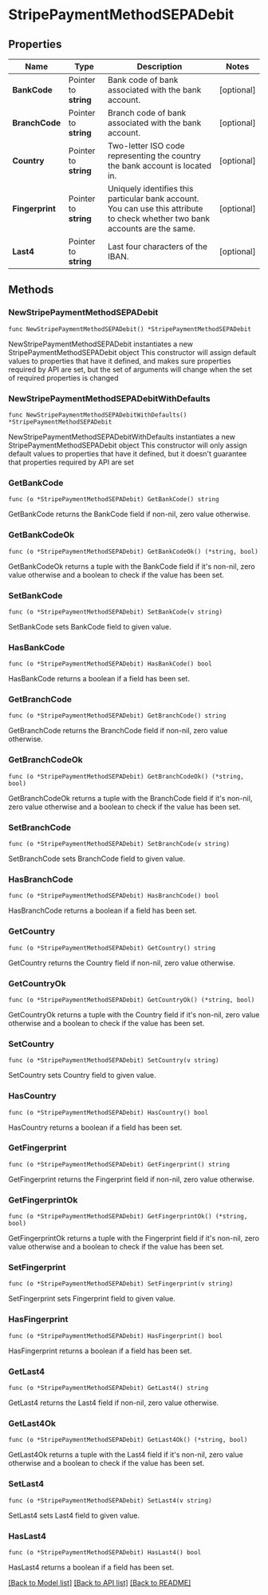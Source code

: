 # StripePaymentMethodSEPADebit

## Properties

Name | Type | Description | Notes
------------ | ------------- | ------------- | -------------
**BankCode** | Pointer to **string** | Bank code of bank associated with the bank account. | [optional] 
**BranchCode** | Pointer to **string** | Branch code of bank associated with the bank account. | [optional] 
**Country** | Pointer to **string** | Two-letter ISO code representing the country the bank account is located in. | [optional] 
**Fingerprint** | Pointer to **string** | Uniquely identifies this particular bank account. You can use this attribute to check whether two bank accounts are the same. | [optional] 
**Last4** | Pointer to **string** | Last four characters of the IBAN. | [optional] 

## Methods

### NewStripePaymentMethodSEPADebit

`func NewStripePaymentMethodSEPADebit() *StripePaymentMethodSEPADebit`

NewStripePaymentMethodSEPADebit instantiates a new StripePaymentMethodSEPADebit object
This constructor will assign default values to properties that have it defined,
and makes sure properties required by API are set, but the set of arguments
will change when the set of required properties is changed

### NewStripePaymentMethodSEPADebitWithDefaults

`func NewStripePaymentMethodSEPADebitWithDefaults() *StripePaymentMethodSEPADebit`

NewStripePaymentMethodSEPADebitWithDefaults instantiates a new StripePaymentMethodSEPADebit object
This constructor will only assign default values to properties that have it defined,
but it doesn't guarantee that properties required by API are set

### GetBankCode

`func (o *StripePaymentMethodSEPADebit) GetBankCode() string`

GetBankCode returns the BankCode field if non-nil, zero value otherwise.

### GetBankCodeOk

`func (o *StripePaymentMethodSEPADebit) GetBankCodeOk() (*string, bool)`

GetBankCodeOk returns a tuple with the BankCode field if it's non-nil, zero value otherwise
and a boolean to check if the value has been set.

### SetBankCode

`func (o *StripePaymentMethodSEPADebit) SetBankCode(v string)`

SetBankCode sets BankCode field to given value.

### HasBankCode

`func (o *StripePaymentMethodSEPADebit) HasBankCode() bool`

HasBankCode returns a boolean if a field has been set.

### GetBranchCode

`func (o *StripePaymentMethodSEPADebit) GetBranchCode() string`

GetBranchCode returns the BranchCode field if non-nil, zero value otherwise.

### GetBranchCodeOk

`func (o *StripePaymentMethodSEPADebit) GetBranchCodeOk() (*string, bool)`

GetBranchCodeOk returns a tuple with the BranchCode field if it's non-nil, zero value otherwise
and a boolean to check if the value has been set.

### SetBranchCode

`func (o *StripePaymentMethodSEPADebit) SetBranchCode(v string)`

SetBranchCode sets BranchCode field to given value.

### HasBranchCode

`func (o *StripePaymentMethodSEPADebit) HasBranchCode() bool`

HasBranchCode returns a boolean if a field has been set.

### GetCountry

`func (o *StripePaymentMethodSEPADebit) GetCountry() string`

GetCountry returns the Country field if non-nil, zero value otherwise.

### GetCountryOk

`func (o *StripePaymentMethodSEPADebit) GetCountryOk() (*string, bool)`

GetCountryOk returns a tuple with the Country field if it's non-nil, zero value otherwise
and a boolean to check if the value has been set.

### SetCountry

`func (o *StripePaymentMethodSEPADebit) SetCountry(v string)`

SetCountry sets Country field to given value.

### HasCountry

`func (o *StripePaymentMethodSEPADebit) HasCountry() bool`

HasCountry returns a boolean if a field has been set.

### GetFingerprint

`func (o *StripePaymentMethodSEPADebit) GetFingerprint() string`

GetFingerprint returns the Fingerprint field if non-nil, zero value otherwise.

### GetFingerprintOk

`func (o *StripePaymentMethodSEPADebit) GetFingerprintOk() (*string, bool)`

GetFingerprintOk returns a tuple with the Fingerprint field if it's non-nil, zero value otherwise
and a boolean to check if the value has been set.

### SetFingerprint

`func (o *StripePaymentMethodSEPADebit) SetFingerprint(v string)`

SetFingerprint sets Fingerprint field to given value.

### HasFingerprint

`func (o *StripePaymentMethodSEPADebit) HasFingerprint() bool`

HasFingerprint returns a boolean if a field has been set.

### GetLast4

`func (o *StripePaymentMethodSEPADebit) GetLast4() string`

GetLast4 returns the Last4 field if non-nil, zero value otherwise.

### GetLast4Ok

`func (o *StripePaymentMethodSEPADebit) GetLast4Ok() (*string, bool)`

GetLast4Ok returns a tuple with the Last4 field if it's non-nil, zero value otherwise
and a boolean to check if the value has been set.

### SetLast4

`func (o *StripePaymentMethodSEPADebit) SetLast4(v string)`

SetLast4 sets Last4 field to given value.

### HasLast4

`func (o *StripePaymentMethodSEPADebit) HasLast4() bool`

HasLast4 returns a boolean if a field has been set.


[[Back to Model list]](../README.md#documentation-for-models) [[Back to API list]](../README.md#documentation-for-api-endpoints) [[Back to README]](../README.md)


